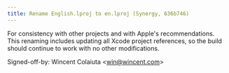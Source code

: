 ```yaml
---
title: Rename English.lproj to en.lproj (Synergy, 636b746)
---
```


For consistency with other projects and with Apple's recommendations. This renaming includes updating all Xcode project references, so the build should continue to work with no other modifications.

Signed-off-by: Wincent Colaiuta &lt;win@wincent.com&gt;
